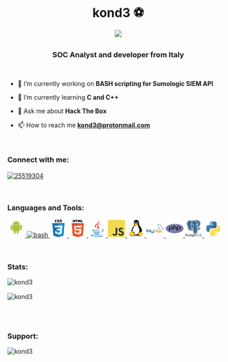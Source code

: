 <h1 align="center">
  kond3 ⚽
  <br>
  <img src="https://i.giphy.com/media/v1.Y2lkPTc5MGI3NjExa2J6dDhtbnVjdXd2djNteW56MWM3d2F6eWQwbzFtNmo2cTdubHhvNiZlcD12MV9pbnRlcm5hbF9naWZfYnlfaWQmY3Q9cw/SHjOSDkKZ18qOHA5B5/giphy.gif"  width="300px"/>
</h1>
<h3 align="center">SOC Analyst and developer from Italy</h3>
<br>

- 🔭 I’m currently working on **BASH scripting for Sumologic SIEM API**

- 🌱 I’m currently learning **C and C++**

- 💬 Ask me about **Hack The Box**

- 📫 How to reach me **kond3@protonmail.com**

<br>
<h3 align="left">Connect with me:</h3>
<p align="left">
<a href="https://stackoverflow.com/users/25519304" target="blank"><img align="center" src="https://raw.githubusercontent.com/rahuldkjain/github-profile-readme-generator/master/src/images/icons/Social/stack-overflow.svg" alt="25519304" height="30" width="40" /></a>
</p>

<br>
<h3 align="left">Languages and Tools:</h3>
<p align="left"> <a href="https://developer.android.com" target="_blank" rel="noreferrer"> <img src="https://raw.githubusercontent.com/devicons/devicon/master/icons/android/android-original-wordmark.svg" alt="android" width="40" height="40"/> </a> <a href="https://www.gnu.org/software/bash/" target="_blank" rel="noreferrer"> <img src="https://www.vectorlogo.zone/logos/gnu_bash/gnu_bash-icon.svg" alt="bash" width="40" height="40"/> </a> <a href="https://www.w3schools.com/css/" target="_blank" rel="noreferrer"> <img src="https://raw.githubusercontent.com/devicons/devicon/master/icons/css3/css3-original-wordmark.svg" alt="css3" width="40" height="40"/> </a> <a href="https://www.w3.org/html/" target="_blank" rel="noreferrer"> <img src="https://raw.githubusercontent.com/devicons/devicon/master/icons/html5/html5-original-wordmark.svg" alt="html5" width="40" height="40"/> </a> <a href="https://www.java.com" target="_blank" rel="noreferrer"> <img src="https://raw.githubusercontent.com/devicons/devicon/master/icons/java/java-original.svg" alt="java" width="40" height="40"/> </a> <a href="https://developer.mozilla.org/en-US/docs/Web/JavaScript" target="_blank" rel="noreferrer"> <img src="https://raw.githubusercontent.com/devicons/devicon/master/icons/javascript/javascript-original.svg" alt="javascript" width="40" height="40"/> </a> <a href="https://www.linux.org/" target="_blank" rel="noreferrer"> <img src="https://raw.githubusercontent.com/devicons/devicon/master/icons/linux/linux-original.svg" alt="linux" width="40" height="40"/> </a> <a href="https://www.mysql.com/" target="_blank" rel="noreferrer"> <img src="https://raw.githubusercontent.com/devicons/devicon/master/icons/mysql/mysql-original-wordmark.svg" alt="mysql" width="40" height="40"/> </a> <a href="https://www.php.net" target="_blank" rel="noreferrer"> <img src="https://raw.githubusercontent.com/devicons/devicon/master/icons/php/php-original.svg" alt="php" width="40" height="40"/> </a> <a href="https://www.postgresql.org" target="_blank" rel="noreferrer"> <img src="https://raw.githubusercontent.com/devicons/devicon/master/icons/postgresql/postgresql-original-wordmark.svg" alt="postgresql" width="40" height="40"/> </a> <a href="https://www.python.org" target="_blank" rel="noreferrer"> <img src="https://raw.githubusercontent.com/devicons/devicon/master/icons/python/python-original.svg" alt="python" width="40" height="40"/> </a> </p>

<br>
<h3 align="left">Stats:</h3>
<p>&nbsp;<img align="left" src="https://github-readme-stats.vercel.app/api?username=kond3&show_icons=true&locale=en" alt="kond3" /></p>
<p><img align="center" src="https://github-readme-stats.vercel.app/api/top-langs?username=kond3&show_icons=true&locale=en&layout=compact" alt="kond3" /></p>

<br><br>
<h3 align="left">Support:</h3>
<p><a href="https://www.buymeacoffee.com/kond3"> <img align="left" src="https://cdn.buymeacoffee.com/buttons/v2/default-yellow.png" height="50" width="210" alt="kond3" /></a></p>

